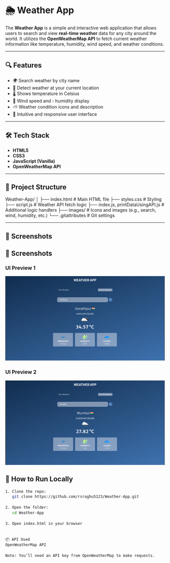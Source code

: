 # 🌦️ Weather App

The **Weather App** is a simple and interactive web application that allows users to search and view **real-time weather** data for any city around the world. It utilizes the **OpenWeatherMap API** to fetch current weather information like temperature, humidity, wind speed, and weather conditions.

---

## 🔍 Features

- 🌍 Search weather by city name
- 📍 Detect weather at your current location
- 🌡️ Shows temperature in Celsius
- 💨 Wind speed and 💧 humidity display
- ⛅ Weather condition icons and description
- 🧠 Intuitive and responsive user interface

---

## 🛠️ Tech Stack

- **HTML5**
- **CSS3**
- **JavaScript (Vanilla)**
- **OpenWeatherMap API**

---

## 📂 Project Structure

Weather-App/
│
├── index.html # Main HTML file
├── styles.css # Styling
├── script.js # Weather API fetch logic
├── index.js, printDataUsingAPI.js # Additional logic handlers
├── images/ # Icons and images (e.g., search, wind, humidity, etc.)
└── .gitattributes # Git settings


---

## 📸 Screenshots

## 📸 Screenshots

### UI Preview 1  
![UI Screenshot 1](images/screenshot1.png)

### UI Preview 2  
![UI Screenshot 2](images/screenshot2.png)

## 🚀 How to Run Locally

```bash
1. Clone the repo:
   git clone https://github.com/rsraghu5123/Weather-App.git

2. Open the folder:
   cd Weather-App

3. Open index.html in your browser


📦 API Used
OpenWeatherMap API

Note: You’ll need an API key from OpenWeatherMap to make requests.





